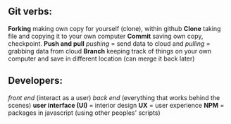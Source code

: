 ## Git verbs:
**Forking** making own copy for yourself (clone), within github
**Clone** taking file and copying it to your own computer
**Commit** saving own copy, checkpoint. 
**Push and pull** _pushing_ = send data to cloud and _pulling_ = grabbing data from cloud
**Branch** keeping track of things on your own computer and save in different location (can merge it back later)
## Developers:
_front end_ (interact as a user) 
_back end_ (everything that works behind the scenes)
**user interface (UI)** = interior design
**UX** = user experience
**NPM** = packages in javascript (using other peoples' scripts)